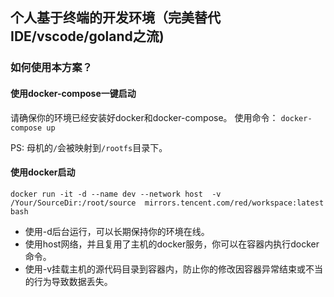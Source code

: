 ## 个人基于终端的开发环境（完美替代IDE/vscode/goland之流)

### 如何使用本方案？

#### 使用docker-compose一键启动
请确保你的环境已经安装好docker和docker-compose。
使用命令：
`docker-compose up`

PS: 母机的`/`会被映射到`/rootfs`目录下。


#### 使用docker启动
`docker run -it -d --name dev --network host  -v /Your/SourceDir:/root/source  mirrors.tencent.com/red/workspace:latest bash`

* 使用-d后台运行，可以长期保持你的环境在线。
* 使用host网络，并且复用了主机的docker服务，你可以在容器内执行docker命令。
* 使用-v挂载主机的源代码目录到容器内，防止你的修改因容器异常结束或不当的行为导致数据丢失。
